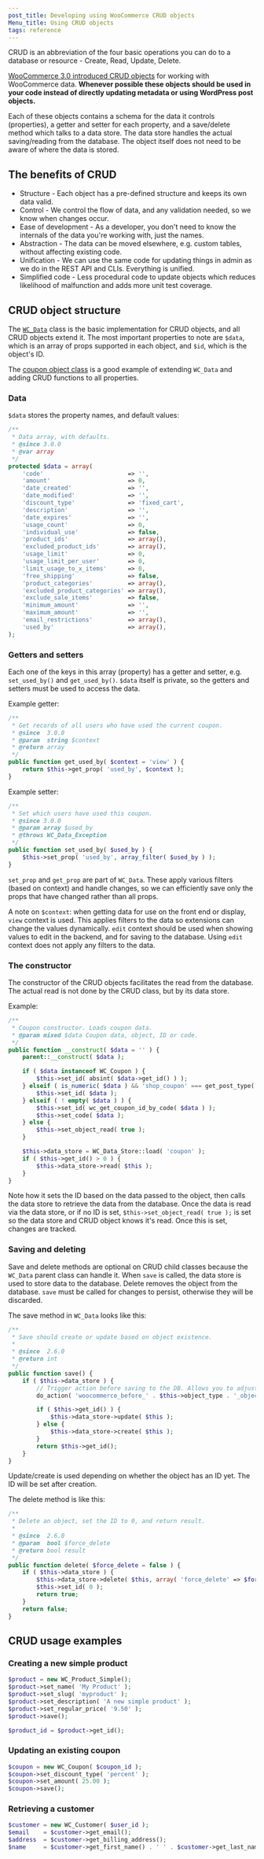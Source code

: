 ```yaml
---
post_title: Developing using WooCommerce CRUD objects
Menu_title: Using CRUD objects
tags: reference
---
```


CRUD is an abbreviation of the four basic operations you can do to a database or resource - Create, Read, Update, Delete.

[WooCommerce 3.0 introduced CRUD objects](https://woocommerce.wordpress.com/2016/10/27/the-new-crud-classes-in-woocommerce-2-7/) for working with WooCommerce data. **Whenever possible these objects should be used in your code instead of directly updating metadata or using WordPress post objects.**

Each of these objects contains a schema for the data it controls (properties), a getter and setter for each property, and a save/delete method which talks to a data store. The data store handles the actual saving/reading from the database. The object itself does not need to be aware of where the data is stored.

## The benefits of CRUD

* Structure - Each object has a pre-defined structure and keeps its own data valid.
* Control - We control the flow of data, and any validation needed, so we know when changes occur.
* Ease of development - As a developer, you don't need to know the internals of the data you're working with, just the names.
* Abstraction - The data can be moved elsewhere, e.g. custom tables, without affecting existing code.
* Unification - We can use the same code for updating things in admin as we do in the REST API and CLIs. Everything is unified.
* Simplified code - Less procedural code to update objects which reduces likelihood of malfunction and adds more unit test coverage.

## CRUD object structure

The [`WC_Data`](https://github.com/woocommerce/woocommerce/blob/trunk/plugins/woocommerce/includes/abstracts/abstract-wc-data.php) class is the basic implementation for CRUD objects, and all CRUD objects extend it. The most important properties to note are `$data`, which is an array of props supported in each object, and `$id`, which is the object's ID.

The [coupon object class](https://github.com/woocommerce/woocommerce/blob/trunk/plugins/woocommerce/includes/class-wc-coupon.php) is a good example of extending `WC_Data` and adding CRUD functions to all properties.

### Data

`$data` stores the property names, and default values:

```php
/**
 * Data array, with defaults.
 * @since 3.0.0
 * @var array
 */
protected $data = array(
	'code'                        => '',
	'amount'                      => 0,
	'date_created'                => '',
	'date_modified'               => '',
	'discount_type'               => 'fixed_cart',
	'description'                 => '',
	'date_expires'                => '',
	'usage_count'                 => 0,
	'individual_use'              => false,
	'product_ids'                 => array(),
	'excluded_product_ids'        => array(),
	'usage_limit'                 => 0,
	'usage_limit_per_user'        => 0,
	'limit_usage_to_x_items'      => 0,
	'free_shipping'               => false,
	'product_categories'          => array(),
	'excluded_product_categories' => array(),
	'exclude_sale_items'          => false,
	'minimum_amount'              => '',
	'maximum_amount'              => '',
	'email_restrictions'          => array(),
	'used_by'                     => array(),
);
```

### Getters and setters

Each one of the keys in this array (property) has a getter and setter, e.g. `set_used_by()` and `get_used_by()`. `$data` itself is private, so the getters and setters must be used to access the data.

Example getter:

```php
/**
 * Get records of all users who have used the current coupon.
 * @since  3.0.0
 * @param  string $context
 * @return array
 */
public function get_used_by( $context = 'view' ) {
	return $this->get_prop( 'used_by', $context );
}
```

Example setter:

```php
/**
 * Set which users have used this coupon.
 * @since 3.0.0
 * @param array $used_by
 * @throws WC_Data_Exception
 */
public function set_used_by( $used_by ) {
	$this->set_prop( 'used_by', array_filter( $used_by ) );
}
```

`set_prop` and `get_prop` are part of `WC_Data`. These apply various filters (based on context) and handle changes, so we can efficiently save only the props that have changed rather than all props.

A note on `$context`: when getting data for use on the front end or display, `view` context is used. This applies filters to the data so extensions can change the values dynamically. `edit` context should be used when showing values to edit in the backend, and for saving to the database. Using `edit` context does not apply any filters to the data.

### The constructor

The constructor of the CRUD objects facilitates the read from the database. The actual read is not done by the CRUD class, but by its data store.

Example:

```php
/**
 * Coupon constructor. Loads coupon data.
 * @param mixed $data Coupon data, object, ID or code.
 */
public function __construct( $data = '' ) {
	parent::__construct( $data );

	if ( $data instanceof WC_Coupon ) {
		$this->set_id( absint( $data->get_id() ) );
	} elseif ( is_numeric( $data ) && 'shop_coupon' === get_post_type( $data ) ) {
		$this->set_id( $data );
	} elseif ( ! empty( $data ) ) {
		$this->set_id( wc_get_coupon_id_by_code( $data ) );
		$this->set_code( $data );
	} else {
		$this->set_object_read( true );
	}

	$this->data_store = WC_Data_Store::load( 'coupon' );
	if ( $this->get_id() > 0 ) {
		$this->data_store->read( $this );
	}
}
```

Note how it sets the ID based on the data passed to the object, then calls the data store to retrieve the data from the database. Once the data is read via the data store, or if no ID is set, `$this->set_object_read( true );` is set so the data store and CRUD object knows it's read. Once this is set, changes are tracked.

### Saving and deleting

Save and delete methods are optional on CRUD child classes because the `WC_Data` parent class can handle it. When `save` is called, the data store is used to store data to the database. Delete removes the object from the database. `save` must be called for changes to persist, otherwise they will be discarded.

The save method in `WC_Data` looks like this:

```php
/**
 * Save should create or update based on object existence.
 *
 * @since  2.6.0
 * @return int
 */
public function save() {
	if ( $this->data_store ) {
		// Trigger action before saving to the DB. Allows you to adjust object props before save.
		do_action( 'woocommerce_before_' . $this->object_type . '_object_save', $this, $this->data_store );

		if ( $this->get_id() ) {
			$this->data_store->update( $this );
		} else {
			$this->data_store->create( $this );
		}
		return $this->get_id();
	}
}
```

Update/create is used depending on whether the object has an ID yet. The ID will be set after creation.

The delete method is like this:

```php
/**
 * Delete an object, set the ID to 0, and return result.
 *
 * @since  2.6.0
 * @param  bool $force_delete
 * @return bool result
 */
public function delete( $force_delete = false ) {
	if ( $this->data_store ) {
		$this->data_store->delete( $this, array( 'force_delete' => $force_delete ) );
		$this->set_id( 0 );
		return true;
	}
	return false;
}
```

## CRUD usage examples

### Creating a new simple product

```php
$product = new WC_Product_Simple();
$product->set_name( 'My Product' );
$product->set_slug( 'myproduct' );
$product->set_description( 'A new simple product' );
$product->set_regular_price( '9.50' );
$product->save();

$product_id = $product->get_id();
```

### Updating an existing coupon

```php
$coupon = new WC_Coupon( $coupon_id );
$coupon->set_discount_type( 'percent' );
$coupon->set_amount( 25.00 );
$coupon->save();
```

### Retrieving a customer

```php
$customer = new WC_Customer( $user_id );
$email    = $customer->get_email();
$address  = $customer->get_billing_address();
$name     = $customer->get_first_name() . ' ' . $customer->get_last_name();
```
